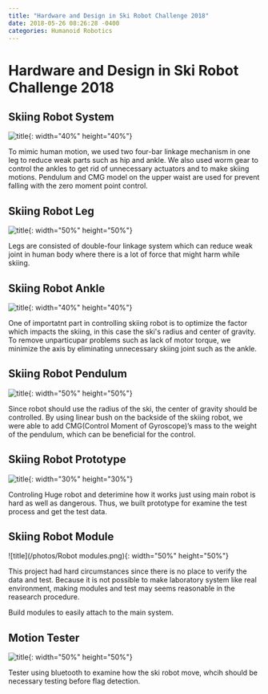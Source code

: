 ```yaml
---
title: "Hardware and Design in Ski Robot Challenge 2018"
date: 2018-05-26 08:26:28 -0400
categories: Humanoid Robotics
---
```


# Hardware and Design in Ski Robot Challenge 2018
## Skiing Robot System
![title](/photos/Skirobot_body.png){: width="40%" height="40%"}

To mimic human motion, we used two four-bar linkage mechanism in one leg to reduce weak parts such as hip and ankle. We also used worm gear to control the ankles to get rid of unnecessary actuators and to make skiing motions. Pendulum and CMG model on the upper waist are used for prevent falling with the zero moment point control. 

## Skiing Robot Leg
![title](/photos/Skirobot_leg.png){: width="50%" height="50%"}

Legs are consisted of double-four linkage system which can reduce weak joint in human body where there is a lot of force that might harm while skiing.

## Skiing Robot Ankle
![title](/photos/Skirobot_ankle.png){: width="40%" height="40%"}

One of importatnt part in controlling skiing robot is to optimize the factor which impacts the skiing, in this case the ski's radius and center of gravity. To remove unparticupar problems such as lack of motor torque, we minimize the axis by eliminating unnecessary skiing joint such as the ankle.

## Skiing Robot Pendulum
![title](/photos/Skirobot_pendulum2.png){: width="50%" height="50%"}

Since robot should use the radius of the ski, the center of gravity should be controlled. By using linear bush on the backside of the skiing robot, we were able to add CMG(Control Moment of Gyroscope)’s mass to the weight of the pendulum, which can be beneficial for the control.

## Skiing Robot Prototype
![title](/photos/Skirobot_proto.png){: width="30%" height="30%"}

Controling Huge robot and deterimine how it works just using main robot is hard as well as dangerous. Thus, we built prototype for examine the test process and get the test data.

## Skiing Robot Module
![title](/photos/Robot modules.png){: width="50%" height="50%"}

This project had hard circumstances since there is no place to verify the data and test. Because it is not possible to make laboratory system like real environment, making modules and test may seems reasonable in the reasearch procedure.

Build modules to easily attach to the main system.

## Motion Tester
![title](/photos/Skirobot_tester.png){: width="50%" height="50%"}

Tester using bluetooth to examine how the ski robot move, whcih should be necessary testing before flag detection.

